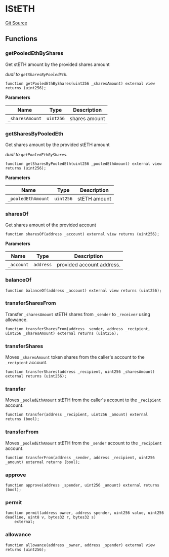 # IStETH
[Git Source](https://github.com/lidofinance/community-staking-module/blob/a195b01bbb6171373c6b27ef341ec075aa98a44e/src/interfaces/IStETH.sol)


## Functions
### getPooledEthByShares

Get stETH amount by the provided shares amount

*dual to `getSharesByPooledEth`.*


```solidity
function getPooledEthByShares(uint256 _sharesAmount) external view returns (uint256);
```
**Parameters**

|Name|Type|Description|
|----|----|-----------|
|`_sharesAmount`|`uint256`|shares amount|


### getSharesByPooledEth

Get shares amount by the provided stETH amount

*dual to `getPooledEthByShares`.*


```solidity
function getSharesByPooledEth(uint256 _pooledEthAmount) external view returns (uint256);
```
**Parameters**

|Name|Type|Description|
|----|----|-----------|
|`_pooledEthAmount`|`uint256`|stETH amount|


### sharesOf

Get shares amount of the provided account


```solidity
function sharesOf(address _account) external view returns (uint256);
```
**Parameters**

|Name|Type|Description|
|----|----|-----------|
|`_account`|`address`|provided account address.|


### balanceOf


```solidity
function balanceOf(address _account) external view returns (uint256);
```

### transferSharesFrom

Transfer `_sharesAmount` stETH shares from `_sender` to `_receiver` using allowance.


```solidity
function transferSharesFrom(address _sender, address _recipient, uint256 _sharesAmount) external returns (uint256);
```

### transferShares

Moves `_sharesAmount` token shares from the caller's account to the `_recipient` account.


```solidity
function transferShares(address _recipient, uint256 _sharesAmount) external returns (uint256);
```

### transfer

Moves `_pooledEthAmount` stETH from the caller's account to the `_recipient` account.


```solidity
function transfer(address _recipient, uint256 _amount) external returns (bool);
```

### transferFrom

Moves `_pooledEthAmount` stETH from the `_sender` account to the `_recipient` account.


```solidity
function transferFrom(address _sender, address _recipient, uint256 _amount) external returns (bool);
```

### approve


```solidity
function approve(address _spender, uint256 _amount) external returns (bool);
```

### permit


```solidity
function permit(address owner, address spender, uint256 value, uint256 deadline, uint8 v, bytes32 r, bytes32 s)
    external;
```

### allowance


```solidity
function allowance(address _owner, address _spender) external view returns (uint256);
```

